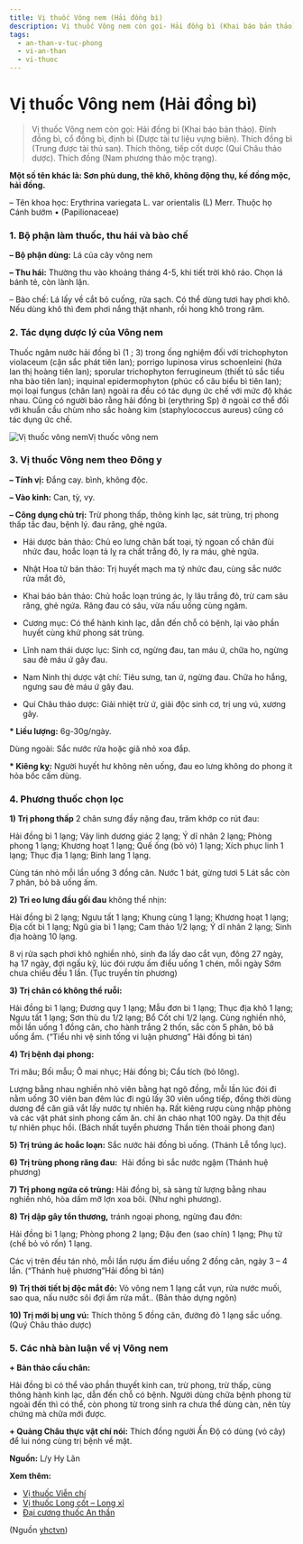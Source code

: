 ```yaml
---
title: Vị thuốc Vông nem (Hải đồng bì)
description: Vị thuốc Vông nem còn gọi- Hải đồng bì (Khai báo bản thảo). Đinh đồng bì,  đồng bì, định bì (Dược tài tư liệu vựng biên). Thích đồng bì (Trung được tài thủ san). Thích thông, tiếp cốt dược (Quí Châu thảo dược). Thích đồng (Nam phương thảo mộc trạng). 
tags:
  - an-than-v-tuc-phong
  - vi-an-than
  - vi-thuoc
---
```


# Vị thuốc Vông nem (Hải đồng bì) 

> Vị thuốc Vông nem còn gọi: Hải đồng bì (Khai báo bản thảo). Đinh đồng bì, cổ đồng bì, định bì (Dược tài tư liệu vựng biên). Thích đồng bì (Trung được tài thủ san). Thích thông, tiếp cốt dược (Quí Châu thảo dược). Thích đồng (Nam phương thảo mộc trạng). 

**Một số tên khác là: Sơn phù dung, thê khô, không động thụ, kế đồng mộc, hải đồng.**

– Tên khoa học: Erythrina variegata L. var orientalis (L) Merr. Thuộc họ Cánh bướm • (Papilionaceae)

### 1. Bộ phận làm thuốc, thu hái và bào chế

**– Bộ phận dùng:** Lá của cây vông nem

**– Thu hái:** Thường thu vào khoảng tháng 4-5, khi tiết trời khô ráo. Chọn lá bánh tẻ, còn lành lặn.

– Bào chế: Lá lấy về cắt bỏ cuống, rửa sạch. Có thể dùng tươi hay phơi khô. Nếu dùng khô thì đem phơi nắng thật nhanh, rồi hong khô trong râm.

### 2. Tác dụng dược lý của Vông nem

Thuốc ngâm nước hải đồng bì (1 ; 3) trong ống nghiệm đối với trichophyton violaceum (cận sắc phát tiên lan); porrigo lupinosa virus schoenleini (hứa lan thị hoàng tiên lan); sporular trichophyton ferrugineum (thiết tủ sắc tiểu nha bào tiên lan); inquinal epidermophyton (phúc cổ câu biểu bì tiên lan); mọi loại fungus (chân lan) ngoài ra đều có tác dụng ức chế với mức độ khác nhau. Cũng có người bảo rằng hải đồng bì (erythring Sp) ở ngoài cơ thể đối với khuẩn cầu chùm nho sắc hoàng kim (staphylococcus aureus) cũng có tác dụng ức chế.

![Vị thuốc vông nem](/imgs/yhctvn/Vi-thuoc-vong-nem.jpg)Vị thuốc vông nem

### 3. Vị thuốc Vông nem theo Đông y

**– Tính vị:** Đắng cay. bình, không độc. 

**– Vào kinh:** Can, tỳ, vy. 

**– Công dụng chủ trị:** Trừ phong thấp, thông kinh lạc, sát trùng, trị phong thấp tắc đau, bệnh lý. đau răng, ghẻ ngứa.

+ Hải dược bản thảo: Chủ eo lưng chân bất toại, tỷ ngoan cố chân đùi nhức đau, hoắc loạn tả lỵ ra chất trắng đỏ, ly ra máu, ghẻ ngứa.

+ Nhật Hoa tử bản thảo: Trị huyết mạch ma tý nhức đau, cùng sắc nước rửa mắt đỏ,

+ Khai báo bản thảo: Chủ hoắc loạn trúng ác, ly lâu trắng đỏ, trừ cam sâu răng, ghẻ ngứa. Răng đau có sâu, vừa nấu uống cùng ngâm.

+ Cương mục: Có thể hành kinh lạc, dẫn đến chỗ có bệnh, lại vào phần huyết cùng khử phong sát trùng.

+ Lĩnh nam thái dược lục: Sinh cơ, ngừng đau, tan máu ứ, chữa ho, ngừng sau đẻ máu ứ gây đau.

+ Nam Ninh thị dược vật chí: Tiêu sưng, tan ứ, ngừng đau. Chữa ho hắng, ngưng sau đẻ máu ứ gây đau.

+ Quí Châu thảo dược: Giải nhiệt trừ ứ, giải độc sinh cơ, trị ung vú, xương gãy.

**\* Liều lượng:** 6g-30g/ngày.

Dùng ngoài: Sắc nước rửa hoặc giã nhỏ xoa đắp.

**\* Kiêng kỵ:** Người huyết hư không nên uống, đau eo lưng không do phong ít hỏa bốc cấm dùng.

### 4. Phương thuốc chọn lọc

**1) Trị phong thấp** 2 chân sưng đầy nặng đau, trăm khớp co rút đau:  

Hải đồng bì 1 lạng; Vảy linh dương giác 2 lạng; Ý dĩ nhân 2 lạng; Phòng phong 1 lạng; Khương hoạt 1 lạng; Quế ống (bỏ vỏ) 1 lạng; Xích phục linh 1 lạng; Thục địa 1 lạng; Binh lang 1 lạng.

Cùng tán nhỏ mỗi lần uống 3 đồng cân. Nước 1 bát, gừng tươi 5 Lát sắc còn 7 phân, bỏ bã uống ấm.

**2) Tri eo lưng đầu gối đau** không thể nhịn:

Hải đồng bì 2 lạng; Ngưu tất 1 lạng; Khung cùng 1 lạng; Khương hoạt 1 lạng; Địa cốt bì 1 lạng; Ngũ gia bì 1 lạng; Cam thảo 1/2 lạng; Ý dĩ nhân 2 lạng; Sinh địa hoàng 10 lạng. 

8 vị rửa sạch phơi khô nghiền nhỏ, sinh đa lấy dao cắt vụn, đông 27 ngày, hạ 17 ngày, đợi ngấu kỹ, lúc đói rượu ấm điều uống 1 chén, mỗi ngày Sớm chưa chiều đều 1 lần. (Tục truyền tín phương) 

**3) Trị chân có không thể ruỗi:** 

Hải đồng bì 1 lạng; Đương quy 1 lạng; Mẫu đơn bì 1 lạng; Thục địa khô 1 lạng; Ngưu tất 1 lạng; Sơn thù du 1/2 lạng; Bổ Cốt chi 1/2 lạng. Cùng nghiền nhỏ, mỗi lần uống 1 đồng cân, cho hành trắng 2 thốn, sắc còn 5 phân, bỏ bã uống ẩm. (“Tiểu nhi vệ sinh tống vi luận phương” Hải đồng bì tán)

**4) Trị bệnh đại phong:** 

Tri mâu; Bối mẫu; Ô mai nhục; Hải đồng bì; Cẩu tích (bỏ lông).

Lượng bằng nhau nghiền nhỏ viên bằng hạt ngô đồng, mỗi lần lúc đói đi nằm uống 30 viên ban đêm lúc đi ngủ lấy 30 viên uống tiếp, đồng thời dùng dương để căn giã vắt lấy nước tự nhiên hạ. Rất kiêng rượu cùng nhập phòng và các vật phát sinh phong cấm ăn. chỉ ăn cháo nhạt 100 ngày. Da thịt đều tự nhiên phục hồi. (Bách nhất tuyển phương Thần tiên thoái phong đan) 

**5) Trị trúng ác hoắc loạn:** Sắc nước hải đồng bì uống. (Thánh Lễ tổng lục).

**6) Trị trùng phong răng đau:**  Hải đồng bì sắc nước ngậm (Thánh huệ phương) 

**7) Trị phong ngứa có trùng:** Hải đồng bì, sà sàng tử lượng bằng nhau nghiền nhỏ, hòa dấm mỡ lợn xoa bôi. (Như nghi phương).

**8) Trị dập gây tổn thương,** tránh ngoại phong, ngừng đau đớn:

Hải đồng bì 1 lạng; Phòng phong 2 lạng; Đậu đen (sao chín) 1 lạng; Phụ tử (chế bỏ vỏ rốn) 1 lạng.

Các vị trên đều tán nhỏ, mỗi lần rượu ấm điều uống 2 đồng cân, ngày 3 – 4 lần. (“Thánh huệ phương”Hải đồng bì tán)  

**9) Trị thời tiết bị độc mắt đỏ:** Vỏ vông nem 1 lạng cắt vụn, rửa nước muối, sao qua, nấu nước sôi đợi ấm rửa mắt.. (Bản thảo dựng ngôn) 

**10) Trị mới bị ung vú:** Thích thông 5 đồng cân, đường đỏ 1 lạng sắc uống. (Quý Châu thảo dược)

### 5. Các nhà bàn luận về vị Vông nem

**+ Bản thảo cầu chân:**

Hải đồng bì có thể vào phần thuyết kinh can, trừ phong, trừ thấp, cùng thông hành kinh lạc, dẫn đến chỗ có bệnh. Người dùng chữa bệnh phong từ ngoài đến thì có thể, còn phong từ trong sinh ra chưa thể dùng càn, nên tùy chứng mà chữa mới được.

**+ Quảng Châu thực vật chí nói:** Thích đồng người Ấn Độ có dùng (vỏ cây) để lui nóng cùng trị bệnh về mật.

**Nguồn:** L/y Hy Lãn

**Xem thêm:**

* [Vị thuốc Viễn chí](/yhctvn/vi-thuoc-vien-chi)
* [Vị thuốc Long cốt – Long xỉ](/yhctvn/vi-thuoc-long-cot-long-xi)
* [Đại cương thuốc An thần](/yhctvn/dai-cuong-thuoc-an-than)

(Nguồn <a href="https://yhctvn.com/vi-thuoc-vong-nem-hai-dong-bi/" target="_blank">yhctvn</a>)
